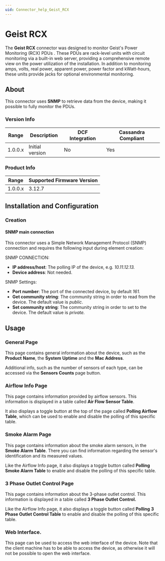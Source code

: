 ```yaml
---
uid: Connector_help_Geist_RCX
---
```


# Geist RCX

The **Geist RCX** connector was designed to monitor Geist's Power Monitoring (RCX) PDUs . These PDUs are rack-level units with circuit monitoring via a built-in web server, providing a comprehensive remote view on the power utilization of the installation. In addition to monitoring amps, volts, real power, apparent power, power factor and kWatt-hours, these units provide jacks for optional environmental monitoring.

## About

This connector uses **SNMP** to retrieve data from the device, making it possible to fully monitor the PDUs.

### Version Info

| Range | Description | DCF Integration | Cassandra Compliant |
|------------------|-----------------|---------------------|-------------------------|
| 1.0.0.x          | Initial version | No                  | Yes                     |

### Product Info

| Range | Supported Firmware Version |
|------------------|-----------------------------|
| 1.0.0.x          | 3.12.7                      |

## Installation and Configuration

### Creation

#### SNMP main connection

This connector uses a Simple Network Management Protocol (SNMP) connection and requires the following input during element creation:

SNMP CONNECTION:

- **IP address/host**: The polling IP of the device, e.g. *10.11.12.13.*
- **Device address**: Not needed.

SNMP Settings:

- **Port number**: The port of the connected device, by default *161.*
- **Get community string**: The community string in order to read from the device. The default value is *public*.
- **Set community string**: The community string in order to set to the device. The default value is *private.*

## Usage

### General Page

This page contains general information about the device, such as the **Product** **Name**, the **System** **Uptime** and the **Mac Address**.

Additional info, such as the number of sensors of each type, can be accessed via the **Sensors Counts** page button.

### Airflow Info Page

This page contains information provided by airflow sensors. This information is displayed in a table called **Air Flow Sensor Table**.

It also displays a toggle button at the top of the page called **Polling Airflow Table**, which can be used to enable and disable the polling of this specific table.

### Smoke Alarm Page

This page contains information about the smoke alarm sensors, in the **Smoke Alarm Table**. There you can find information regarding the sensor's identification and its measured values.

Like the Airflow Info page, it also displays a toggle button called **Polling Smoke Alarm Table** to enable and disable the polling of this specific table.

### 3 Phase Outlet Control Page

This page contains information about the 3-phase outlet control. This information is displayed in a table called **3 Phase Outlet Control.**

Like the Airflow Info page, it also displays a toggle button called **Polling** **3 Phase Outlet Control Table** to enable and disable the polling of this specific table.

### Web Interface.

This page can be used to access the web interface of the device. Note that the client machine has to be able to access the device, as otherwise it will not be possible to open the web interface.
